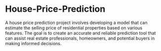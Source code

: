 # House-Price-Prediction
 A house price prediction project involves developing a model that can estimate the selling price of residential properties based on various features. The goal is to create an accurate and reliable prediction tool that can assist real estate professionals, homeowners, and potential buyers in making informed decisions.
